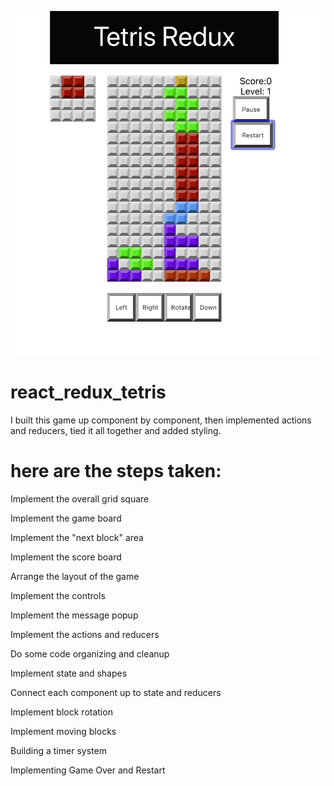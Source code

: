 
![Alt text](react_redux_tetris/public/tetris.jpg?raw=true "React Tetris")

# react_redux_tetris

I built this game up component by component, then implemented actions and reducers, tied it all together and added styling. 

# here are the steps taken:

Implement the overall grid square

Implement the game board

Implement the "next block" area

Implement the score board

Arrange the layout of the game

Implement the controls

Implement the message popup

Implement the actions and reducers

Do some code organizing and cleanup

Implement state and shapes

Connect each component up to state and reducers

Implement block rotation

Implement moving blocks

Building a timer system

Implementing Game Over and Restart
